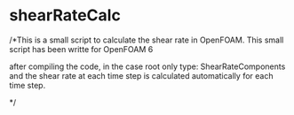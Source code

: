 # shearRateCalc

/*This is a small script to calculate the shear rate in OpenFOAM. 
This small script has been writte for OpenFOAM 6

after compiling the code, in the case root only type: ShearRateComponents and the shear rate at each time step is calculated automatically for each time step. 

*/

